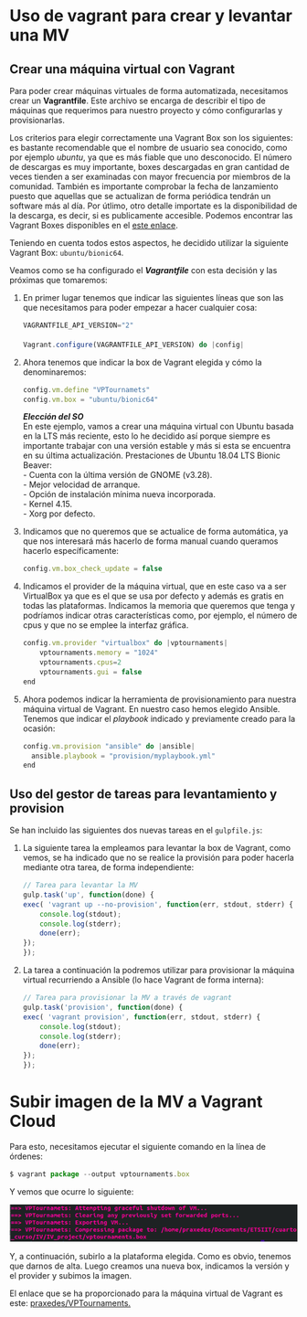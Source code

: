 # Uso de vagrant para crear y levantar una MV

## Crear una máquina virtual con Vagrant

Para poder crear máquinas virtuales de forma automatizada, necesitamos crear un **Vagrantfile**. Este archivo se encarga de describir el tipo de máquinas que requerimos para nuestro proyecto y cómo configurarlas y provisionarlas. 

Los criterios para elegir correctamente una Vagrant Box son los siguientes: es bastante recomendable que el nombre de usuario sea conocido, como por ejemplo *ubuntu*, ya que es más fiable que uno desconocido. El número de descargas es muy importante, boxes descargadas en gran cantidad de veces tienden a ser examinadas con mayor frecuencia por miembros de la comunidad. También es importante comprobar la fecha de lanzamiento puesto que aquellas que se actualizan de forma periódica tendrán un software más al día. Por útlimo, otro detalle importate es la disponibilidad de la descarga, es decir, si es publicamente accesible. Podemos encontrar las Vagrant Boxes disponibles en el [este enlace](https://app.vagrantup.com/boxes/search?provider=virtualbox).

Teniendo en cuenta todos estos aspectos, he decidido utilizar la siguiente Vagrant Box: ```ubuntu/bionic64```.

Veamos como se ha configurado el ***Vagrantfile*** con esta decisión y las próximas que tomaremos:

  1. En primer lugar tenemos que indicar las siguientes líneas que son las que necesitamos para poder empezar a hacer cualquier cosa:  
      ```javascript
      VAGRANTFILE_API_VERSION="2"

      Vagrant.configure(VAGRANTFILE_API_VERSION) do |config|
      ```
   

  2. Ahora tenemos que indicar la box de Vagrant elegida y cómo la denominaremos:  
      ```javascript
      config.vm.define "VPTournamets"
      config.vm.box = "ubuntu/bionic64"
      ```  
      ***Elección del SO***  
      En este ejemplo, vamos a crear una máquina virtual con Ubuntu basada en la LTS más  reciente, esto lo he decidido así porque siempre es importante trabajar con una  versión estable y más si esta se encuentra en su última actualización. Prestaciones  de Ubuntu 18.04 LTS Bionic Beaver:  
          - Cuenta con la última versión de GNOME (v3.28).  
          - Mejor velocidad de arranque.  
          - Opción de instalación mínima nueva incorporada.  
          - Kernel 4.15.  
          - Xorg por defecto.  
  
  3. Indicamos que no queremos que se actualice de forma automática, ya que nos interesará más hacerlo de forma manual cuando queramos hacerlo específicamente:
      ```javascript
      config.vm.box_check_update = false
      ```
   
  4. Indicamos el provider de la máquina virtual, que en este caso va a ser VirtualBox ya que es el que se usa por defecto y además es gratis en todas las plataformas. Indicamos la memoria que queremos que tenga y podríamos indicar otras características como, por ejemplo, el número de cpus y que no se emplee la interfaz gráfica.  
      ```javascript 
      config.vm.provider "virtualbox" do |vptournaments|
          vptournaments.memory = "1024"
          vptournaments.cpus=2
          vptournaments.gui = false
      end
      ```

  5. Ahora podemos indicar la herramienta de provisionamiento para nuestra máquina virtual de Vagrant. En nuestro caso hemos elegido Ansible. Tenemos que indicar el *playbook* indicado y previamente creado para la ocasión:  
      ```javascript
      config.vm.provision "ansible" do |ansible|
        ansible.playbook = "provision/myplaybook.yml"
      end
      ```

## Uso del gestor de tareas para levantamiento y provision

Se han incluido las siguientes dos nuevas tareas en el ```gulpfile.js```: 

  1. La siguiente tarea la empleamos para levantar la box de Vagrant, como vemos, se ha indicado que no se realice la provisión para poder hacerla mediante otra tarea, de forma independiente:
        ```javascript
        // Tarea para levantar la MV
        gulp.task('up', function(done) {
        exec( 'vagrant up --no-provision', function(err, stdout, stderr) {
            console.log(stdout);
            console.log(stderr);
            done(err);
        });
        });
        ```

  2. La tarea a continuación la podremos utilizar para provisionar la máquina virtual recurriendo a Ansible (lo hace Vagrant de forma interna):
        ```javascript
        // Tarea para provisionar la MV a través de vagrant
        gulp.task('provision', function(done) {
        exec( 'vagrant provision', function(err, stdout, stderr) {
            console.log(stdout);
            console.log(stderr);
            done(err);
        });
        });
        ```


# Subir imagen de la MV a Vagrant Cloud

Para esto, necesitamos ejecutar el siguiente comando en la línea de órdenes:

```javascript
$ vagrant package --output vptournaments.box
```

Y vemos que ocurre lo siguiente:

![](images/vagrant1.png)

Y, a continuación, subirlo a la plataforma elegida. Como es obvio, tenemos que darnos de alta. Luego creamos una nueva box, indicamos la versión y el provider y subimos la imagen.

El enlace que se ha proporcionado para la máquina virtual de Vagrant es este: [praxedes/VPTournaments.](https://app.vagrantup.com/praxedes/boxes/VPTournaments)


